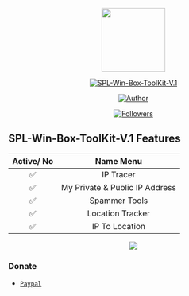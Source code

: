 <p align="center">
<img src="https://1.bp.blogspot.com/-GW5Wm4OnvqU/XlzVbMuEkZI/AAAAAAAADgU/U5GlzmVLZUctV7phDci8NIh7CQX8YepQgCLcBGAsYHQ/s320/MyIcon2.png" width="128" height="128"/>
</p>
<p align="center">
<a href="#"><img title="SPL-Win-Box-ToolKit-V.1" src="https://img.shields.io/badge/Whatsapp Bot-green?colorA=%23ff0000&colorB=%23017e40&style=for-the-badge"></a>
</p>
<p align="center">
<a href="https://github.com/TheSploit"><img title="Author" ></a>
</p>
<p align="center">
<a href="https://github.com/TheSploit/followers"><img title="Followers" src="https://img.shields.io/github/followers/TheSploit?color=blue&style=flat-square"></a>
</p>

## SPL-Win-Box-ToolKit-V.1 Features 

|    Active/ No  |           Name Menu              |
| :-----------:  | :-------------------------------:|
|       ✅       |           IP Tracer              |
|       ✅       |  My Private & Public IP Address  |
|       ✅       |         Spammer Tools            |
|       ✅       |        Location Tracker          |
|       ✅       |        IP To Location            |

<p align="center">
<img src="https://1.bp.blogspot.com/-p-WuB7qVzZ0/XtTEueh_FNI/AAAAAAAAAfk/atZ7TW2al3M-KAz-0-0Bd57Oh6zucq0vQCLcBGAsYHQ/s1600/Capture.PNG" />

### Donate
* [`Paypal`](https://www.paypal.me/TheSploit)
